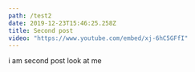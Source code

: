 ```yaml
---
path: /test2
date: 2019-12-23T15:46:25.258Z
title: Second post
video: "https://www.youtube.com/embed/xj-6hC5GFfI"
---
```


i am second post look at me

